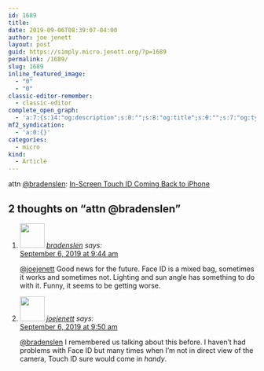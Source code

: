 ```yaml
---
id: 1689
title: 
date: 2019-09-06T08:39:07-04:00
author: joe jenett
layout: post
guid: https://simply.micro.jenett.org/?p=1689
permalink: /1689/
slug: 1689
inline_featured_image:
  - "0"
  - "0"
classic-editor-remember:
  - classic-editor
complete_open_graph:
  - 'a:7:{s:14:"og:description";s:0:"";s:8:"og:title";s:0:"";s:7:"og:type";s:0:"";s:12:"twitter:card";s:7:"summary";s:15:"twitter:creator";s:0:"";s:19:"twitter:description";s:0:"";s:8:"og:image";s:0:"";}'
mf2_syndication:
  - 'a:0:{}'
categories:
  - micro
kind:
  - Article
---
```

attn [@bradenslen](https://micro.blog/bradenslen): [In-Screen Touch ID Coming Back to iPhone](https://mjtsai.com/blog/2019/09/05/in-screen-touch-id-coming-back-to-iphone/ "Michael Tsai - Blog")

<h2 id="comments-title">2 thoughts on “<span>attn @bradenslen</span>”		</h2>


<ol class="commentlist">
<li class="comment even thread-even depth-1 u-comment h-cite h-entry p-comment" id="li-comment-437">
<article id="comment-437" class="comment " itemprop="comment" itemscope="" itemtype="http://schema.org/Comment">
<footer>
<address class="comment-author p-author author vcard hcard h-card" itemprop="creator" itemscope="" itemtype="http://schema.org/Person">
<img alt="" src="https://micro.blog/bradenslen/avatar.jpg" srcset="https://micro.blog/bradenslen/avatar.jpg 2x" class="avatar avatar-50 photo avatar-default local-avatar u-photo" itemprop="image" loading="lazy" width="50" height="50">				<cite class="fn p-name" itemprop="name"><a href="https://micro.blog/bradenslen" rel="external nofollow ugc" class="u-url url">bradenslen</a></cite> <span class="says">says:</span>					</address>
<!-- .comment-author .vcard -->

<div class="comment-meta commentmetadata">
<a href="https://micro.blog/bradenslen/5396037"><time class="updated published dt-updated dt-published" datetime="2019-09-06T09:44:36-04:00" itemprop="datePublished dateModified dateCreated">
September 6, 2019 at 9:44 am						</time></a>
</div>
<!-- .comment-meta .commentmetadata -->
</footer>

<div class="comment-content e-content p-summary p-name" itemprop="text name description">
<p><a href="https://micro.blog/joejenett" rel="nofollow ugc">@joejenett</a> Good news for the future.  Face ID is a mixed bag, sometimes it works and sometimes not.  Lighting and sun angle has something to do with it.  Funny, it seems to be getting worse.</p>
</div>

<div class="reply">
</div>
<!-- .reply -->
</article><!-- #comment-## -->
</li>
<!-- #comment-## -->
<li class="comment odd alt thread-odd thread-alt depth-1 u-comment h-cite h-entry p-comment" id="li-comment-438">
<article id="comment-438" class="comment " itemprop="comment" itemscope="" itemtype="http://schema.org/Comment">
<footer>
<address class="comment-author p-author author vcard hcard h-card" itemprop="creator" itemscope="" itemtype="http://schema.org/Person">
<img alt="" src="https://micro.blog/joejenett/avatar.jpg" srcset="https://micro.blog/joejenett/avatar.jpg 2x" class="avatar avatar-50 photo avatar-default local-avatar u-photo" itemprop="image" loading="lazy" width="50" height="50">				<cite class="fn p-name" itemprop="name"><a href="https://micro.blog/joejenett" rel="external nofollow ugc" class="u-url url">joejenett</a></cite> <span class="says">says:</span>					</address>
<!-- .comment-author .vcard -->

<div class="comment-meta commentmetadata">
<a href="https://micro.blog/joejenett/5396051"><time class="updated published dt-updated dt-published" datetime="2019-09-06T09:50:48-04:00" itemprop="datePublished dateModified dateCreated">
September 6, 2019 at 9:50 am						</time></a>
</div>
<!-- .comment-meta .commentmetadata -->
</footer>

<div class="comment-content e-content p-summary p-name" itemprop="text name description">
<p><a href="https://micro.blog/bradenslen" rel="nofollow ugc">@bradenslen</a> I remembered us talking about this before. I haven’t had problems with Face ID but many times when I’m not in direct view of the camera, Touch ID sure would come in <em>handy</em>.</p></div></article></li></ol>